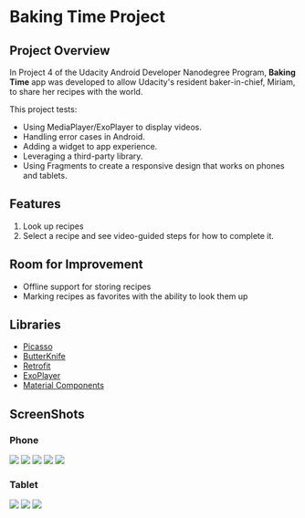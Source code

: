 # Baking Time Project

## Project Overview
In Project 4 of the Udacity Android Developer Nanodegree Program, **Baking Time** app was developed to allow Udacity's resident baker-in-chief, Miriam, to 
share her recipes with the world.

This project tests:
- Using MediaPlayer/ExoPlayer to display videos.
- Handling error cases in Android.
- Adding a widget to app experience.
- Leveraging a third-party library.
- Using Fragments to create a responsive design that works on phones and tablets.


## Features

1) Look up recipes
2) Select a recipe and see video-guided steps for how to complete it.

## Room for Improvement
- Offline support for storing recipes
- Marking recipes as favorites with the ability to look them up

## Libraries
* [Picasso](https://github.com/square/picasso)
* [ButterKnife](https://github.com/JakeWharton/butterknife)
* [Retrofit](https://square.github.io/retrofit/)
* [ExoPlayer](https://github.com/google/ExoPlayer)
* [Material Components](https://github.com/material-components/material-components-android)

## ScreenShots

### Phone
![](app/src/main/res/drawable-nodpi/phone_recipes.png) 
![](app/src/main/res/drawable-nodpi/phone_recipe_details.png)
![](app/src/main/res/drawable-nodpi/phone_recipe_step.png)
![](app/src/main/res/drawable-nodpi/phone_widget.png)
![](app/src/main/res/drawable-nodpi/phone_recipe_video.png)

### Tablet
![](app/src/main/res/drawable-nodpi/tablet_recipes.png) 
![](app/src/main/res/drawable-nodpi/tablet_recipe_details.png)
![](app/src/main/res/drawable-nodpi/tablet_widget.png)
